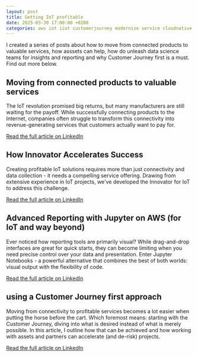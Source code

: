 ```yaml
---
layout: post
title: Getting IoT profitable
date: 2025-03-30 17:00:00 +0200
categories: aws iot iiot customerjourney modernize service cloudnative development tech
---
```


I created a series of posts about how to move from connected products to valuable services, how asssets can help, how do unleash data science teams for insights and reporting and why Customer Journey first is a must. Find out more below.

## Moving from connected products to valuable services

The IoT revolution promised big returns, but many manufacturers are still waiting for the payoff. While successfully connecting products to the Internet, companies often struggle to transform this connectivity into revenue-generating services that customers actually want to pay for.

[Read the full article on LinkedIn](https://www.linkedin.com/pulse/getting-iot-profitable-moving-from-connected-products-rothbucher-ortve/)

## How Innovator Accelerates Success

Creating profitable IoT solutions requires more than just connectivity and data collection - it needs a compelling service offering. Drawing from extensive experience in IoT projects, we've developed the Innovator for IoT to address this challenge.

[Read the full article on LinkedIn](https://www.linkedin.com/pulse/getting-iot-profitable-how-innovator-accelerates-sebastian-rothbucher-gc75e/)

## Advanced Reporting with Jupyter on AWS (for IoT and way beyond)

Ever noticed how reporting tools are primarily visual? While drag-and-drop interfaces are great for quick starts, they can become limiting when you need precise control over your data and presentation. Enter Jupyter Notebooks - a powerful alternative that combines the best of both worlds: visual output with the flexibility of code.

[Read the full article on LinkedIn](https://www.linkedin.com/pulse/getting-iot-profitable-advanced-reporting-jupyter-aws-rothbucher-2q3de/)

## using a Customer Journey first approach

Moving from connectivity to profitable services becomes a lot easier when putting the horse before the cart. Which foremost means: starting with the Customer Journey, diving into what is desired instead of what is merely possible. In this article, I outline how that can be achieved and how working with assets and partners can accelerate (and de-risk) projects.

[Read the full article on LinkedIn](https://www.linkedin.com/pulse/getting-iot-profitable-using-customer-journey-first-rothbucher-gself/)
